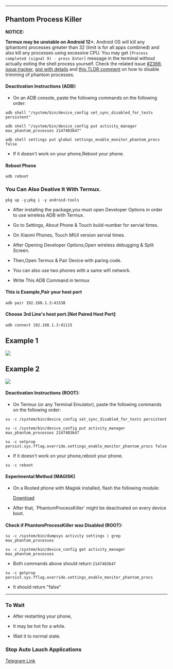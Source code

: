 ***

## Phantom Process Killer

**NOTICE:**

**Termux may be unstable on Android 12+.** Android OS will kill any (phantom) processes greater than 32 (limit is for all apps combined) and also kill any processes using excessive CPU. You may get `[Process completed (signal 9) - press Enter]` message in the terminal without actually exiting the shell process yourself. Check the related issue [#2366](https://github.com/termux/termux-app/issues/2366), [issue tracker](https://issuetracker.google.com/u/1/issues/205156966), [gist with details](https://gist.github.com/agnostic-apollo/dc7e47991c512755ff26bd2d31e72ca8) and [this TLDR comment](https://github.com/termux/termux-app/issues/2366#issuecomment-1009269410) on how to disable trimming of phantom processes.

#### Deactivation Instructions (ADB):

- On an ADB console, paste the following commands on the following order:

```
adb shell "/system/bin/device_config set_sync_disabled_for_tests persistent"
```
```
adb shell "/system/bin/device_config put activity_manager max_phantom_processes 2147483647"
```
```
adb shell settings put global settings_enable_monitor_phantom_procs false
```
- If it doesn't work on your phone,Reboot your phone.

#### Reboot Phone
```
adb reboot
```
### You Can Also Deative It With Termux.
```
pkg up -y;pkg i -y android-tools
```
- After installing the package,you must open Developer Options in order to use wireless ADB with Termux.

- Go to Settings, About Phone & Touch build-number for servial times.

- On Xiaomi Phones, Touch MIUI version servial times.

- After Opening Developer Options,Open wireless debugging & Split Screen.

- Then,Open Termux & Pair Device with paring code.

- You can also use two phones with a same wifi network.

- Write This ADB Command in termux

#### This is Example,Pair your host port
```
adb pair 192.168.1.3:41538
```
#### Choose 3rd Line's host port.[Not Paired Host Port]

```
adb connect 192.168.1.3:41115
```
## Example 1 

![](https://raw.githubusercontent.com/atamshkai/Phantom-Process-Killer/main/Example.jpg)

## Example 2 

![](https://raw.githubusercontent.com/atamshkai/Phantom-Process-Killer/main/Example2.jpg)

#### Deactivation Instructions (ROOT):

- On Termux (or any Terminal Emulator), paste the following commands on the following order:

```
su -c /system/bin/device_config set_sync_disabled_for_tests persistent
```
```
su -c /system/bin/device_config put activity_manager max_phantom_processes 2147483647
```
```
su -c setprop persist.sys.fflag.override.settings_enable_monitor_phantom_procs false
```

- If it doesn't work on your phone,reboot your phone.

```
su -c reboot
```

#### Experimental Method (MAGISK)

- On a Rooted phone with Magisk installed, flash the following module:

  [Download](https://github.com/atamshkai/Phantom-Process-Killer/raw/main/PhantomProcessRetainer-main.zip) 

- After that, `PhantomProcessKiller' might be deactivated on every device boot.

#### Check if PhantomProcessKiller was Disabled (ROOT):
```
su -c /system/bin/dumpsys activity settings | grep max_phantom_processes
```
```
su -c /system/bin/device_config get activity_manager max_phantom_processes
```
- Both commands above should return `2147483647`

```
su -c getprop persist.sys.fflag.override.settings_enable_monitor_phantom_procs
```
- It should return "false"

***

### To Wait

- After restarting your phone,

- It may be hot for a while.

- Wait it to normal state.

### Stop Auto Lauch Applications

  [Telegram Link](https://t.me/c/1731442555/346) 
